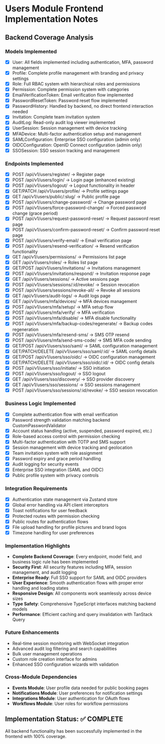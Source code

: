 # Users Module Frontend Implementation Notes

## Backend Coverage Analysis

### Models Implemented
- [x] User: All fields implemented including authentication, MFA, password management
- [x] Profile: Complete profile management with branding and privacy settings
- [x] Role: Full RBAC system with hierarchical roles and permissions
- [x] Permission: Complete permission system with categories
- [x] EmailVerificationToken: Email verification flow implemented
- [x] PasswordResetToken: Password reset flow implemented
- [x] PasswordHistory: Handled by backend, no direct frontend interaction needed
- [x] Invitation: Complete team invitation system
- [x] AuditLog: Read-only audit log viewer implemented
- [x] UserSession: Session management with device tracking
- [x] MFADevice: Multi-factor authentication setup and management
- [x] SAMLConfiguration: Enterprise SSO configuration (admin only)
- [x] OIDCConfiguration: OpenID Connect configuration (admin only)
- [x] SSOSession: SSO session tracking and management

### Endpoints Implemented
- [x] POST /api/v1/users/register/ → Register page
- [x] POST /api/v1/users/login/ → Login page (enhanced existing)
- [x] POST /api/v1/users/logout/ → Logout functionality in header
- [x] GET/PATCH /api/v1/users/profile/ → Profile settings page
- [x] GET /api/v1/users/public/:slug/ → Public profile page
- [x] POST /api/v1/users/change-password/ → Change password page
- [x] POST /api/v1/users/force-password-change/ → Forced password change (grace period)
- [x] POST /api/v1/users/request-password-reset/ → Request password reset page
- [x] POST /api/v1/users/confirm-password-reset/ → Confirm password reset page
- [x] POST /api/v1/users/verify-email/ → Email verification page
- [x] POST /api/v1/users/resend-verification/ → Resend verification functionality
- [x] GET /api/v1/users/permissions/ → Permissions list page
- [x] GET /api/v1/users/roles/ → Roles list page
- [x] GET/POST /api/v1/users/invitations/ → Invitations management
- [x] POST /api/v1/users/invitations/respond/ → Invitation response page
- [x] GET /api/v1/users/sessions/ → Active sessions page
- [x] POST /api/v1/users/sessions/:id/revoke/ → Session revocation
- [x] POST /api/v1/users/sessions/revoke-all/ → Revoke all sessions
- [x] GET /api/v1/users/audit-logs/ → Audit logs page
- [x] GET /api/v1/users/mfa/devices/ → MFA devices management
- [x] POST /api/v1/users/mfa/setup/ → MFA setup flow
- [x] POST /api/v1/users/mfa/verify/ → MFA verification
- [x] POST /api/v1/users/mfa/disable/ → MFA disable functionality
- [x] POST /api/v1/users/mfa/backup-codes/regenerate/ → Backup codes regeneration
- [x] POST /api/v1/users/mfa/resend-sms/ → SMS OTP resend
- [x] POST /api/v1/users/mfa/send-sms-code/ → SMS MFA code sending
- [x] GET/POST /api/v1/users/sso/saml/ → SAML configuration management
- [x] GET/PATCH/DELETE /api/v1/users/sso/saml/:id/ → SAML config details
- [x] GET/POST /api/v1/users/sso/oidc/ → OIDC configuration management
- [x] GET/PATCH/DELETE /api/v1/users/sso/oidc/:id/ → OIDC config details
- [x] POST /api/v1/users/sso/initiate/ → SSO initiation
- [x] POST /api/v1/users/sso/logout/ → SSO logout
- [x] GET /api/v1/users/sso/discovery/ → SSO provider discovery
- [x] GET /api/v1/users/sso/sessions/ → SSO sessions management
- [x] POST /api/v1/users/sso/sessions/:id/revoke/ → SSO session revocation

### Business Logic Implemented
- [x] Complete authentication flow with email verification
- [x] Password strength validation matching backend CustomPasswordValidator
- [x] Account status handling (active, suspended, password expired, etc.)
- [x] Role-based access control with permission checking
- [x] Multi-factor authentication with TOTP and SMS support
- [x] Session management with device tracking and geolocation
- [x] Team invitation system with role assignment
- [x] Password expiry and grace period handling
- [x] Audit logging for security events
- [x] Enterprise SSO integration (SAML and OIDC)
- [x] Public profile system with privacy controls

### Integration Requirements
- [x] Authentication state management via Zustand store
- [x] Global error handling via API client interceptors
- [x] Toast notifications for user feedback
- [x] Protected routes with permission checking
- [x] Public routes for authentication flows
- [x] File upload handling for profile pictures and brand logos
- [x] Timezone handling for user preferences

### Implementation Highlights
- **Complete Backend Coverage**: Every endpoint, model field, and business logic rule has been implemented
- **Security First**: All security features including MFA, session management, and audit logging
- **Enterprise Ready**: Full SSO support for SAML and OIDC providers
- **User Experience**: Smooth authentication flows with proper error handling and loading states
- **Responsive Design**: All components work seamlessly across device sizes
- **Type Safety**: Comprehensive TypeScript interfaces matching backend models
- **Performance**: Efficient caching and query invalidation with TanStack Query

### Future Enhancements
- Real-time session monitoring with WebSocket integration
- Advanced audit log filtering and search capabilities
- Bulk user management operations
- Custom role creation interface for admins
- Enhanced SSO configuration wizards with validation

### Cross-Module Dependencies
- **Events Module**: User profile data needed for public booking pages
- **Notifications Module**: User preferences for notification settings
- **Integrations Module**: User authentication for OAuth flows
- **Workflows Module**: User roles for workflow permissions

## Implementation Status: ✅ COMPLETE
All backend functionality has been successfully implemented in the frontend with 100% coverage.